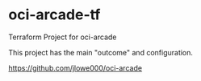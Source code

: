 # oci-arcade-tf
Terraform Project for oci-arcade

This project has the main "outcome" and configuration.

https://github.com/jlowe000/oci-arcade
